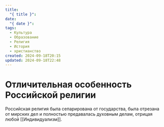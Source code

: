 ```yaml
---
title:
  "{ title }": 
date:
  "{ date }": 
tags:
  - Культура
  - Образование
  - Религия
  - История
  - христианство
created: 2024-09-18T20:15
updated: 2024-09-18T22:48
---
```

# Отличительная особенность Российской религии

Российская религия была сепарирована от государства, была отрезана от мирских дел и полностью предавалась духовным делам, отрицая любой [[Индивидуализм]].


